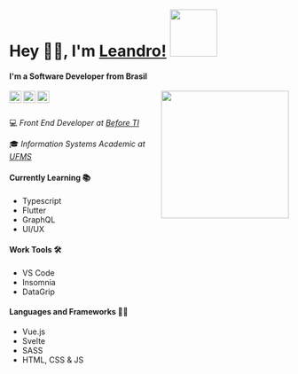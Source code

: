 
 # Hey 👋🏻, I'm [Leandro!](https://leandrocodes.com.br)  <img src="https://lh3.googleusercontent.com/-p-NZwV1F6zY/XrBrPs2t5qI/AAAAAAAAAZw/ubTzADi6vbIF5yl5dO5HtmvqEM9nuPixwCEwYBhgLKtMDAL1Ocqwbo6LHnWRKkZf-h8ZN70cpGB-ij4AhAjtsUCf6awbrQ4AMXE59BKWWXQiA9skRPD6B6TCyYzj5Ds-AExTksr-CteG09JdEXLaR4Reob1NWdQpt5Oq0uhv5i_rYxKKZNCrG4CnZ7lyBWOYWp49VCuPwFdSMgrZEKPz9lPkZtzdaqGoPaAPffRTgZZhsR2Wvv0mtdvy4jhBlzRxfMsCQ0PquCW2DFwVWKW0BoPvDptqMz7CqyM5-a9yjkDf8euZcIgj-ExMah2QZVhkwG9LtM-_lo_QfFhzuXfsl_0vfjs-Ezr8bRkj_U54BdsJ84-2MhOFGVjTJ5I8aqkxdJzJ6nph0k4p04Jq24G6VzbbQOsb4Y_aWPi-VWe5jMZdLY1F4DrAUjrPJxpeR0h8j4MYgX6wk0WYQa5_--pHc5iiaZ_8F5syy3v3k0BwgfiW7TjCW83NaVonG2V63lqJRQsIFqov4AJKgQRZxPUwmqrbeTBtt_yDpC_FFFzNnio7FxUjqGVMkGTJ5XmqwkRcy46wuc9q9b3Tp9ljmQOMyzJJW8z9uPBzc9dWscgbfp6aZRPDWD3BkkRqNQjcv0IYAgIWFxHIudZcpBqwUPhL3ln4cl8kwxaOb-gU/w139-h140-p/avataaars%2B%25281%2529.png" width="85">

#### I'm a Software Developer from Brasil 

<a href="https://twitter.com/leandrovianam">
  <img align="left" alt="Leandro Viana | Twitter" width="22px" src="https://cdn.jsdelivr.net/npm/simple-icons@v3/icons/twitter.svg" />
</a>
<a href="https://www.linkedin.com/in/leandro-viana-45a1a9168/">
  <img align="left" alt="Leandro Viana's Linkdein" width="22px" src="https://cdn.jsdelivr.net/npm/simple-icons@v3/icons/linkedin.svg" />
</a>
<a href="https://www.instagram.com/leandrovianam/">
  <img align="left" alt="Leandro Viana's Instagram" width="22px" src="https://cdn.jsdelivr.net/npm/simple-icons@v3/icons/instagram.svg" />
</a>

<img align='right' src="https://media.giphy.com/media/ZVik7pBtu9dNS/giphy.gif" width="230">
<br>	
<br>	

<p>💻<em> Front End Developer at <a href="http://www.before.com.br">Before TI</em></a> <p>
<p>🎓<em> Information Systems Academic at <a href="https://www.ufms.br">UFMS</a>
</em></p>


#### Currently Learning 📚
- Typescript
- Flutter
- GraphQL
- UI/UX

#### Work  Tools 🛠️
- VS Code
- Insomnia
- DataGrip

#### Languages and Frameworks 👨‍💻
- Vue.js
- Svelte
- SASS
- HTML, CSS & JS

